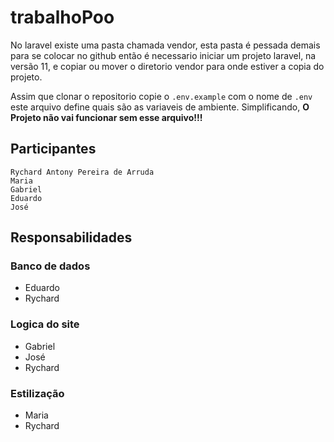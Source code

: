 # trabalhoPoo

No laravel existe uma pasta chamada vendor, esta pasta é pessada demais para se colocar no github
então é necessario iniciar um projeto laravel, na versão 11, e copiar ou mover o diretorio vendor
para onde estiver a copia do projeto.

Assim que clonar o repositorio copie o `.env.example` com o nome de `.env`
este arquivo define quais são as variaveis de ambiente. Simplificando, **O Projeto não vai funcionar sem esse arquivo!!!**


## Participantes
    Rychard Antony Pereira de Arruda
    Maria
    Gabriel
    Eduardo
    José

## Responsabilidades

### Banco de dados
- Eduardo
- Rychard
### Logica do site
- Gabriel 
- José
- Rychard
### Estilização
- Maria
- Rychard
